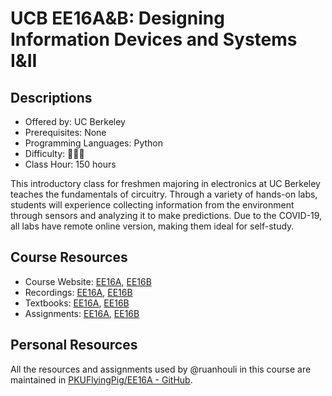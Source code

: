 # UCB EE16A&B: Designing Information Devices and Systems I&II

## Descriptions

- Offered by: UC Berkeley
- Prerequisites: None
- Programming Languages: Python
- Difficulty: 🌟🌟🌟
- Class Hour: 150 hours

This introductory class for freshmen majoring in electronics at UC Berkeley teaches the fundamentals of circuitry. Through a variety of hands-on labs, students will experience collecting information from the environment through sensors and analyzing it to make predictions. Due to the COVID-19, all labs have remote online version, making them ideal for self-study.

## Course Resources

- Course Website: [EE16A](https://inst.eecs.berkeley.edu/~ee16a/su20/), [EE16B](https://eecs16b.org/)
- Recordings: [EE16A](https://www.youtube.com/playlist?list=PL6nn4B7IPh8YwpxeJqCoNJ7wh0jme6WNr), [EE16B](https://www.youtube.com/playlist?list=PLfSttCKflps1UrUS1ZaV9KQJkoPFzdZAk)
- Textbooks: [EE16A](https://inst.eecs.berkeley.edu/~ee16a/sp22/#notes), [EE16B](https://eecs16b.org/#notes)
- Assignments: [EE16A](https://inst.eecs.berkeley.edu/~ee16a/sp22/hw-practice.html), [EE16B](https://eecs16b.org/hw-practice/?)

## Personal Resources

All the resources and assignments used by @ruanhouli in this course are maintained in [PKUFlyingPig/EE16A - GitHub](https://github.com/PKUFlyingPig/EE16A).

